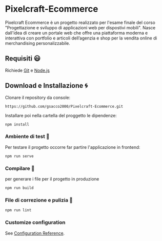 # Pixelcraft-Ecommerce

Pixelcraft Ecommerce è un progetto realizzato per l'esame finale del corso "Progettazione e sviluppo di applicazioni web per dispostivi mobili". 
Nasce dall'idea di creare un portale web che offre una piattaforma moderna e interattiva con portfolio e articoli dell’agenzia e shop per la vendita online di merchandising personalizzabile.

## Requisiti :smiley: 
Richiede [Git](https://git-scm.com/) e [Node.js ](https://nodejs.org/en)


## Download e Installazione :cyclone:
Clonare il repository da console: 

```
https://github.com/gsacco2000/Pixelcraft-Ecommerce.git
```
Installare poi nella cartella del proggetto le dipendenze: 

```
npm install
```

### Ambiente di test :mag_right:
Per testare il progetto occorre far partire l'applicazione in frontend:

```
npm run serve
```

### Compilare :wrench:
per generare i file per il progetto in produzione

```
npm run build
```

### File di correzione e pulizia :page_with_curl:

```
npm run lint
```

### Customize configuration
See [Configuration Reference](https://cli.vuejs.org/config/).
